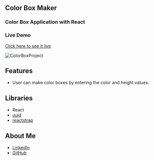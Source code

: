 
## Color Box Maker
### Color Box Application with React

### Live Demo
[Click here to see it live](https://mbeklevic.github.io/color_box_maker/)

![ColorBoxProject](https://user-images.githubusercontent.com/113860249/212473067-d9e923e7-cd65-4207-9a66-7fe7ff278697.PNG)


## Features
- User can make color boxes by entering the color and height values.

## Libraries
- React
- [uuid](https://www.npmjs.com/package/uuid)
- [reactstrap](https://github.com/reactstrap/reactstrap)

## About Me
- [LinkedIn](https://linkedin.com/in/mustafabekleviç/)
- [GitHub](https://github.com/MBeklevic)
